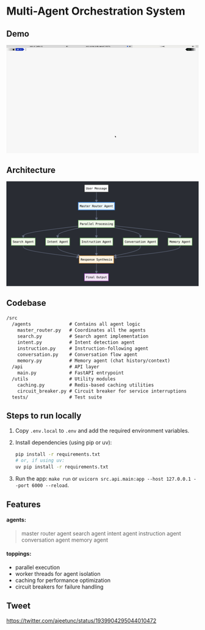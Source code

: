 # Multi-Agent Orchestration System

## Demo

![maos Demo](./m-demo.gif)

## Architecture

![architecture](./architecture.png)

## Codebase

```
/src
  /agents              # Contains all agent logic
    master_router.py   # Coordinates all the agents
    search.py          # Search agent implementation
    intent.py          # Intent detection agent
    instruction.py     # Instruction-following agent
    conversation.py    # Conversation flow agent
    memory.py          # Memory agent (chat history/context)
  /api                 # API layer
    main.py            # FastAPI entrypoint
  /utils               # Utility modules
    caching.py         # Redis-based caching utilities
    circuit_breaker.py # Circuit breaker for service interruptions
  tests/               # Test suite

```

## Steps to run locally

1. Copy `.env.local` to `.env` and add the required environment variables.

2. Install dependencies (using pip or uv):
   ```sh
   pip install -r requirements.txt
   # or, if using uv:
   uv pip install -r requirements.txt
   ```

3. Run the app: `make run` or `uvicorn src.api.main:app --host 127.0.0.1 --port 6000 --reload`.

## Features

#### agents:

> master router agent
> search agent
> intent agent
> instruction agent
> conversation agent
> memory agent

#### toppings:

- parallel execution
- worker threads for agent isolation
- caching for performance optimization
- circuit breakers for failure handling

## Tweet

https://twitter.com/ajeetunc/status/1939904295044010472
